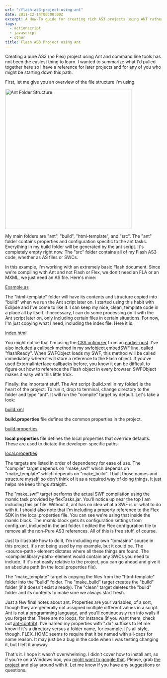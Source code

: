 ```yaml
---
url: "/flash-as3-project-using-ant"
date: 2011-12-14T00:00:00Z
excerpt: A How-To guide for creating rich AS3 projects using ANT rather than Flash.
tags:
  - actionscript
  - javascript
  - other
title: Flash AS3 Project using Ant
---
```


Creating a pure AS3 (no Flex) project using Ant and command line tools
has not been the easiest thing to learn. I wanted to summarize what I'd
pulled together here so I have a reference for later projects and for
any of you who might be starting down this path.

First, let me give you an overview of the file structure I'm using.

<img width="406" height="450" layout="responsive" src="//labs.tomasino.org/assets/images/ant-folder-structure.png" alt="Ant Folder Structure"></img>

My main folders are "ant", "build", "html-template", and "src". The
"ant" folder contains properties and configuration specific to the ant
tasks. Everything in my build folder will be generated by the ant
script. It's completely empty right now. The "src" folder contains all
of my Flash AS3 code, whether as AS files or SWCs.

In this example, I'm working with an extremely basic Flash document.
Since we're compiling with Ant and not Flash or Flex, we don't need an
FLA or an MXML, we just need an AS file. Here's mine:

[Example.as](//github.com/jamestomasino/ANTExample/blob/master/src/org/tomasino/projects/antexample/Example.as)

The "html-template" folder will have its contents and structure copied
into "build" when we run the Ant script later on. I started using this
habit with Eclipse and I've come to like it. I can keep my nice, clean,
template code in a place all by itself. If necessary, I can do some
processing on it with the Ant script later on, only including certain
files in certain situations. For now, I'm just copying what I need,
including the index file. Here it is:

[index.html](//github.com/jamestomasino/ANTExample/blob/master/html-template/index.html)

You might notice that I'm using the [CSS optimizer][] from an [earlier
post][CSS optimizer]. I've also included a callback method in my
swfobject.embedSWF line, called "flashReady". When SWFObject loads my
SWF, this method will be called immediately where it will store a
reference to the Flash object. If you've used ExternalInterface
callbacks before, you know it can be difficult to figure out how to
reference the Flash object in every browser. SWFObject makes it easy
with this little trick.

Finally: the important stuff. The Ant script (build.xml in my folder) is
the heart of the project. To run it, drop to terminal, change directory
to the folder and type "ant". It will run the "compile" target by
default. Let's take a look:

[build.xml](//github.com/jamestomasino/ANTExample/blob/master/build.xml)

**build.properties** file defines
the common properties in the project.

[build.properties](//github.com/jamestomasino/ANTExample/blob/master/ant/build.properties)

**local.properties** file defines
the local properties that override defaults. These are used to dictate
the developer-specific paths.

[local.properties](//github.com/jamestomasino/ANTExample/blob/master/ant/local.properties)

The targets are listed in order of dependency for ease of use. The
"compile" target depends on "make_swf" which depends on
"make_template" which depends on "make_build". I built those names and
structure myself, so don't think of it as a required way of doing
things. It just helps me keep things straight.

The "make_swf" target performs the actual SWF compilation using the
mxmlc task provided by flexTasks.jar. You'll notice up near the top I am
including this jar file. Without it, ant has no idea what a SWF is or
what to do with it. I should also note that I'm including a property
reference to the Flex SDK in the local.properties file. You can see
we're using that inside the mxmlc block. The mxmlc block gets its
configuration settings from config.xml, included in the ant folder. I
edited the Flex configuration file to remove all the non-Pure AS3
references. All of this is free stuff, of course.

Just to illustrate how to do it, I'm including my own "tomasino" source
in this project. It's not being used by my example, but it could be. The
&lt;source-path> element dictates where all these things are found. The
&lt;compiler.library-path> element would contain any SWCs you need to
include. If it's not easily relative to the project, you can go ahead
and give it an absolute path (in the local.properties file).

The "make_template" target is copying the files from the
"html-template" folder into the "build" folder. The "make_build" target
creates the "build" folder (if it doesn't exist already). The "clean"
target deletes the "build" folder and its contents to make sure we
always start fresh.

Just a few final notes about ant. Properties are your variables, of a
sort, though they are generally not assigned multiple different values
in a script. Ant is not a programming language, and you'll continuously
run into walls if you forget that. There are no loops, for instance (if
you want them, check out [ant-contrib][]). I've named my properties with
".dir" suffixes to let me know if it's a directory versus a folder name,
for example. It's all style, though. FLEX_HOME seems to require that it
be named with all-caps for some reason. It may just be a bug in the code
when I was testing changing it, but I left it anyway.

That's it. I hope it wasn't overwhelming. I didn't cover how to install
ant, so if you're on a Windows box, you [might want to google that][].
Please, grab [the project][] and play around with it. Let me know if you
have any suggestions or questions.

  [Ant Folder Structure]: //labs.tomasino.org/assets/images/ant-folder-structure.png
  [CSS optimizer]: //labs.tomasino.org/optimized-css-via-php/
  [ant-contrib]: //ant-contrib.sourceforge.net/
  [might want to google that]: //bit.ly/t6TLZo
  [the project]: //github.com/jamestomasino/ANTExample
